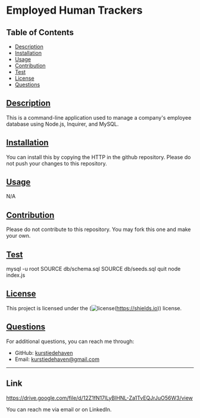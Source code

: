 # Employed Human Trackers

## Table of Contents

- [Description](#description)
- [Installation](#installation)
- [Usage](#usage)
- [Contribution](#contribution)
- [Test](#test)
- [License](#license)
- [Questions](#questions)

## [Description](#description)

This is a command-line application used to manage a company's employee database using Node.js, Inquirer, and MySQL.

## [Installation](#installation)

You can install this by copying the HTTP in the github repository. Please do not push your changes to this repository.

## [Usage](#usage)

N/A

## [Contribution](#contribution)

Please do not contribute to this repository. You may fork this one and make your own.

## [Test](#test)

mysql -u root
SOURCE db/schema.sql
SOURCE db/seeds.sql
quit
node index.js

## [License](#license)

This project is licensed under the (![license](https://img.shields.io/badge/license-MIT-blue)(https://shields.io)) license.

## [Questions](#questions)

For additional questions, you can reach me through:

- GitHub: [kurstiedehaven](https://github.com/kurstiedehaven)
- Email: kurstiedehaven@gmail.com

---

## Link

https://drive.google.com/file/d/12Z1fN17lLyBlHNL-Za1TvEQJrJuO56W3/view

You can reach me via email or on LinkedIn.
